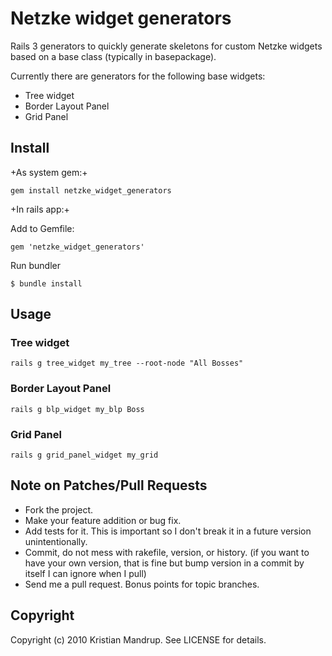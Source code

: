 # Netzke widget generators

Rails 3 generators to quickly generate skeletons for custom Netzke widgets based on a base class (typically in basepackage). 

Currently there are generators for the following base widgets:

* Tree widget
* Border Layout Panel
* Grid Panel

## Install

+As system gem:+

<code>gem install netzke_widget_generators</code>

+In rails app:+

Add to Gemfile:

<code>gem 'netzke_widget_generators'</code>

Run bundler

<code>$ bundle install</code>

## Usage

### Tree widget

<code>rails g tree_widget my_tree --root-node "All Bosses"</code>

### Border Layout Panel

<code>rails g blp_widget my_blp Boss</code>

### Grid Panel

<code>rails g grid_panel_widget my_grid</code>

## Note on Patches/Pull Requests
 
* Fork the project.
* Make your feature addition or bug fix.
* Add tests for it. This is important so I don't break it in a
  future version unintentionally.
* Commit, do not mess with rakefile, version, or history.
  (if you want to have your own version, that is fine but bump version in a commit by itself I can ignore when I pull)
* Send me a pull request. Bonus points for topic branches.

## Copyright

Copyright (c) 2010 Kristian Mandrup. See LICENSE for details.
